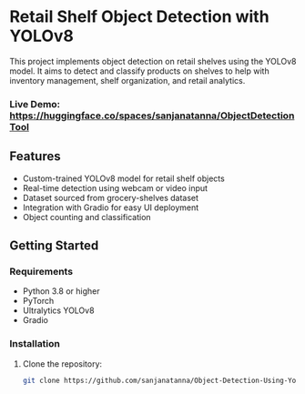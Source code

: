 # Retail Shelf Object Detection with YOLOv8

This project implements object detection on retail shelves using the YOLOv8 model. It aims to detect and classify products on shelves to help with inventory management, shelf organization, and retail analytics.

### Live Demo: https://huggingface.co/spaces/sanjanatanna/ObjectDetectionTool

## Features

- Custom-trained YOLOv8 model for retail shelf objects
- Real-time detection using webcam or video input
- Dataset sourced from grocery-shelves dataset
- Integration with Gradio for easy UI deployment
- Object counting and classification

## Getting Started

### Requirements

- Python 3.8 or higher
- PyTorch
- Ultralytics YOLOv8
- Gradio

### Installation

1. Clone the repository:
   ```bash
   git clone https://github.com/sanjanatanna/Object-Detection-Using-Yolov8.git
